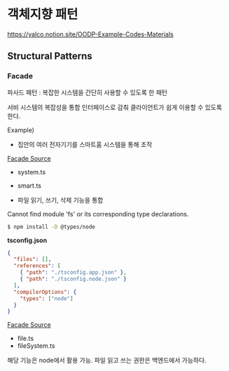 # 객체지향 패턴

https://yalco.notion.site/OODP-Example-Codes-Materials

## Structural Patterns

### Facade

파사드 패턴 : 복잡한 시스템을 간단히 사용할 수 있도록 한 패턴

서비 시스템의 복잡성을 통합 인터페이스로 감춰 클라이언트가 쉽게 이용할 수 있도록 한다.

Example)

- 집안의 여러 전자기기를 스마트홈 시스템을 통해 조작

[Facade Source](./src/facade/)

- system.ts
- smart.ts

- 파일 읽기, 쓰기, 삭제 기능을 통합

Cannot find module 'fs' or its corresponding type declarations.

```bash
$ npm install -D @types/node
```

**tsconfig.json**

```json
{
  "files": [],
  "references": [
    { "path": "./tsconfig.app.json" },
    { "path": "./tsconfig.node.json" }
  ],
  "compilerOptions": {
    "types": ["node"]
  }
}
```

[Facade Source](./src/facade/)

- file.ts
- fileSystem.ts

해당 기능은 node에서 활용 가능. 파일 읽고 쓰는 권한은 백엔드에서 가능하다.
